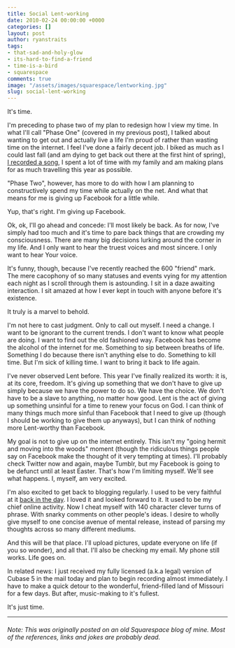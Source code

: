 ```yaml
---
title: Social Lent-working
date: 2010-02-24 00:00:00 +0000
categories: []
layout: post
author: ryanstraits
tags:
- that-sad-and-holy-glow
- its-hard-to-find-a-friend
- time-is-a-bird
- squarespace
comments: true
image: "/assets/images/squarespace/lentworking.jpg"
slug: social-lent-working
---
```

It's time.

<!-- break -->

I'm preceding to phase two of my plan to redesign how I view my time. In what I'll call "Phase One" (covered in my previous post), I talked about wanting to get out and actually live a life I'm proud of rather than wasting time on the internet. I feel I've done a fairly decent job. I biked as much as I could last fall (and am dying to get back out there at the first hint of spring), <a href="http://ryanstraits.com/#soundcloud" target="_blank">I recorded a song</a>, I spent a lot of time with my family and am making plans for as much travelling this year as possible.

"Phase Two", however, has more to do with how I am planning to constructively spend my time while actually on the net. And what that means for me is giving up Facebook for a little while.

Yup, that's right. I'm giving up Facebook.

Ok, ok, I'll go ahead and concede: I'll most likely be back. As for now, I've simply had too much and it's time to pare back things that are crowding my consciousness. There are many big decisions lurking around the corner in my life. And I only want to hear the truest voices and most sincere. I only want to hear Your voice.

It's funny, though, because I've recently reached the 600 "friend" mark. The mere cacophony of so many statuses and events vying for my attention each night as I scroll through them is astounding. I sit in a daze awaiting interaction. I sit amazed at how I ever kept in touch with anyone before it's existence.

It truly is a marvel to behold.

I'm not here to cast judgment. Only to call out myself. I need a change. I want to be ignorant to the current trends. I don't want to know what people are doing. I want to find out the old fashioned way. Facebook has become the alcohol of the internet for me. Something to sip between breaths of life. Something I do because there isn't anything else to do. Something to kill time.
But I'm sick of killing time. I want to bring it back to life again.

I've never observed Lent before. This year I've finally realized its worth: it is, at its core, freedom. It's giving up something that we don't have to give up simply because we have the power to do so. We have the choice. We don't have to be a slave to anything, no matter how good. Lent is the act of giving up something unsinful for a time to renew your focus on God. I can think of many things much more sinful than Facebook that I need to give up (though I should be working to give them up anyways), but I can think of nothing more Lent-worthy than Facebook.

My goal is not to give up on the internet entirely. This isn't my "going hermit and moving into the woods" moment (though the ridiculous things people say on Facebook make the thought of it very tempting at times). I'll probably check Twitter now and again, maybe Tumblr, but my Facebook is going to be defunct until at least Easter. That's how I'm limiting myself. We'll see what happens. I, myself, am very excited.

I'm also excited to get back to blogging regularly. I used to be very faithful at it <a href="/tag/xanga">back in the day</a>. I loved it and looked forward to it. It used to be my chief online activity. Now I cheat myself with 140 character clever turns of phrase. With snarky comments on other people's ideas. I desire to wholly give myself to one concise avenue of mental release, instead of parsing my thoughts across so many different mediums.

And this will be that place. I'll upload pictures, update everyone on life (if you so wonder), and all that. I'll also be checking my email. My phone still works. Life goes on.

In related news: I just received my fully licensed (a.k.a legal) version of Cubase 5 in the mail today and plan to begin recording almost immediately. I have to make a quick detour to the wonderful, friend-filled land of Missouri for a few days. But after, music-making to it's fullest.

It's just time.

---

###### _Note: This was originally posted on an old Squarespace blog of mine. Most of the references, links and jokes are probably dead._